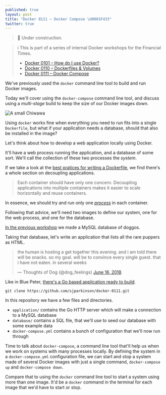 ```yaml
---
published: true
layout: post
title: "Docker 0111 – Docker Compose \U0001F433"
twitter: true
---
```


> 🚧 Under construction.

> ℹ️ This is part of a series of internal Docker workshops for the Financial Times.
> 
> * [Docker 0101 – How do I use Docker?](https://uncomplicated.systems/2018/05/23/docker-101.html)
> * [Docker 0110 – Dockerfiles & Volumes](https://uncomplicated.systems/2018/06/05/docker-0110-dockerfiles-and-volumes.html)
> * [Docker 0111 – Docker Compose](https://uncomplicated.systems/2018/06/19/docker-0111-docker-compose.html)

We've previously used the `docker` command line tool to build and run Docker images.

Today we'll cover using the  `docker-compose` command line tool, and discuss using a _multi-stage_ build to keep the size of our Docker images down.

![A small Chiwawa](https://www.ft.com/__origami/service/image/v2/images/raw/https%3A%2F%2Fuser-images.githubusercontent.com%2F51677%2F41594791-84faf78c-73bc-11e8-8da0-e0e9c811779e.png?source=uncomplicated.systems&width=512)

Using `docker` works fine when everything you need to run fits into a single `Dockerfile`, but what if your application needs a database, should that also be installed in the image?

Let's think about how to develop a web application locally using Docker.

It'll have a web process running the application, and a database of some sort. We'll call the collection of these two processes the _system_.

If we take a look at the [best pratices for writing a Dockerfile](https://docs.docker.com/develop/develop-images/dockerfile_best-practices/#decouple-applications), we find there's a whole section on decoupling applications.

> Each container should have only one concern. Decoupling applications into multiple containers makes it easier to scale horizontally and reuse containers.

In essence, we should try and run only one [_process_](https://en.wikipedia.org/wiki/Process_(computing)) in each container.

Following that advice, we'll need two images to define our system, one for the web process, and one for the database.

[In the previous workshop](https://uncomplicated.systems/2018/06/05/docker-0110-dockerfiles-and-volumes.html) we made a MySQL database of doggos.

Taking that database, let's write an application that lists all the rare puppers as HTML.

<blockquote class="twitter-tweet" data-lang="en" data-dnt="true" data-align="center" data-link-color="#0f5499"><p lang="en" dir="ltr">the human is hosting a get together this evening. and i am told there will be snacks. so my goal. will be to convince every single guest. that i have not eaten. in several weeks</p>&mdash; Thoughts of Dog (@dog_feelings) <a href="https://twitter.com/dog_feelings/status/1008090737240571904?ref_src=twsrc%5Etfw">June 16, 2018</a></blockquote>

Like in Blue Peter, [there's a Go based application ready to build](https://github.com/sjparkinson/docker-0111).

```
git clone https://github.com/sjparkinson/docker-0111.git
```

In this repository we have a few files and directories.

* `application/` contains the Go HTTP server which will make a connection to a MySQL database
* `database/` contains a SQL file, that we'll use to seed our database with some example data
* `docker-compose.yml` contains a bunch of configuration that we'll now run through

Time to talk about `docker-compose`, a command line tool that'll help us when we work on systems with many processes locally. By defining the system in a `docker-compose.yml` configuration file, we can start and stop a system made of several Docker images with just a single command, `docker-compose up` and `docker-compose down`.

Compare that to using the `docker` command line tool to start a system using more than one image. It'd be a `docker` command in the terminal for each image that we'd have to start or stop.
